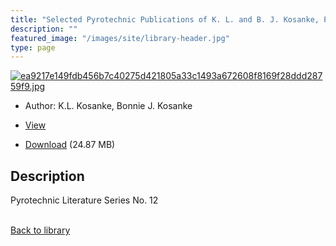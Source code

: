 ```yaml
---
title: "Selected Pyrotechnic Publications of K. L. and B. J. Kosanke, Part 8 (2005 through 2007)"
description: ""
featured_image: "/images/site/library-header.jpg"
type: page
---
```


<a href="https://drive.google.com/file/d/1v1ps1oTKT5C6yndl-tQKHMqNakPPrvUY/view" target="_blank">![ea9217e149fdb456b7c40275d421805a33c1493a672608f8169f28ddd28759f9.jpg](/images/library/ea9217e149fdb456b7c40275d421805a33c1493a672608f8169f28ddd28759f9.jpg)</a>
* Author: K.L. Kosanke, Bonnie J. Kosanke
* <a href="https://drive.google.com/file/d/1v1ps1oTKT5C6yndl-tQKHMqNakPPrvUY/view" target="_blank">View</a>

* [Download](https://drive.google.com/uc?export=download&id=1v1ps1oTKT5C6yndl-tQKHMqNakPPrvUY) (24.87 MB)

## Description<div>
<p>Pyrotechnic Literature Series No. 12</p></div>

<br />[Back to library](/library/)
